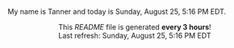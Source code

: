 My name is Tanner and today is Sunday, August 25, 5:16 PM EDT.

<p align="center">This <i>README</i> file is generated <b>every 3 hours</b>!</br>Last refresh: Sunday, August 25, 5:16 PM EDT<br /></p>
